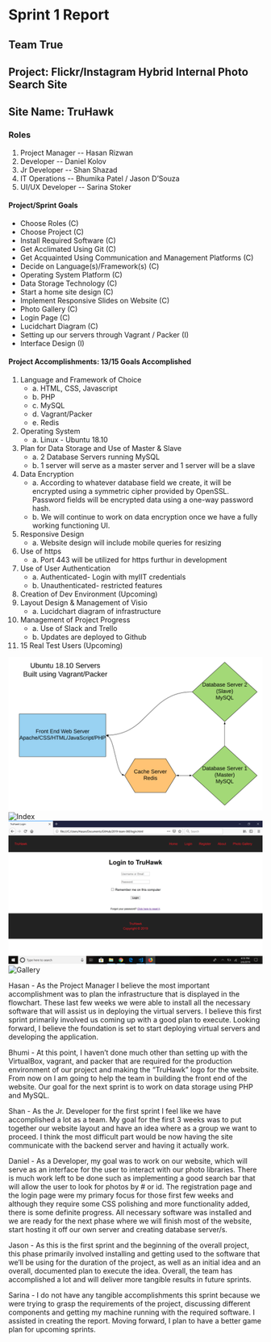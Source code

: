 # Sprint 1 Report
## Team True
## Project: Flickr/Instagram Hybrid Internal Photo Search Site
## Site Name: TruHawk
### Roles
1. Project Manager -- Hasan Rizwan
2. Developer -- Daniel Kolov
3. Jr Developer -- Shan Shazad
4. IT Operations -- Bhumika Patel / Jason D’Souza
5. UI/UX Developer -- Sarina Stoker
#### Project/Sprint Goals
- Choose Roles (C)
- Choose Project (C)
- Install Required Software (C)
- Get Acclimated Using Git (C)
- Get Acquainted Using Communication and Management Platforms (C)
- Decide on Language(s)/Framework(s) (C)
- Operating System Platform (C)
- Data Storage Technology (C)
- Start a home site design (C)
- Implement Responsive Slides on Website (C)
- Photo Gallery (C)
- Login Page (C)
- Lucidchart Diagram (C)
- Setting up our servers through Vagrant / Packer (I) 
- Interface Design (I)
#### Project Accomplishments: 13/15 Goals Accomplished
1. Language and Framework of Choice
   - a. HTML, CSS, Javascript
   - b. PHP
   - c. MySQL
   - d. Vagrant/Packer
   - e. Redis
2. Operating System
   - a. Linux - Ubuntu 18.10
3. Plan for Data Storage and Use of Master & Slave
   - a. 2 Database Servers running MySQL
   - b. 1 server will serve as a master server and 1 server will be a slave
4. Data Encryption
   - a. According to whatever database field we create, it will be encrypted using a symmetric cipher provided by OpenSSL. Password fields will be encrypted data using a one-way password hash.
   - b. We will continue to work on data encryption once we have a fully working functioning UI. 
5. Responsive Design
   - a. Website design will include mobile queries for resizing
6. Use of https
   - a. Port 443 will be utilized for https furthur in development
7. Use of User Authentication
   - a. Authenticated- Login with myIIT credentials
   - b. Unauthenticated- restricted features
8. Creation of Dev Environment (Upcoming)
9. Layout Design & Management of Visio 
   - a. Lucidchart diagram of infrastructure 
10. Management of Project Progress
    - a. Use of Slack and Trello
    - b. Updates are deployed to Github
11. 15 Real Test Users (Upcoming)

![Infrastructure](images/infrastructure.png "Infrastructure")
![Index](images/index.png "Index")
![Login](images/login.png "Login")
![Gallery](images/gallery.png "Gallery")

Hasan - As the Project Manager I believe the most important accomplishment was to plan the infrastructure that is displayed in the flowchart. These last few weeks we were able to install all the necessary software that will assist us in deploying the virtual servers. I believe this first sprint primarily involved us coming up with a good plan to execute. Looking forward, I believe the foundation is set to start deploying virtual servers and developing the application. 

Bhumi - At this point, I haven’t done much other than setting up with the VirtualBox, vagrant, and packer that are required for the production environment of our project and making the “TruHawk” logo for the website. From now on I am going to help the team in building the front end of the website. Our goal for the next sprint is to work on data storage using PHP and MySQL.

Shan - As the Jr. Developer for the first sprint I feel like we have accomplished a lot as a team. My goal for the first 3 weeks was to put together our website layout and have an idea where as a group we want to proceed. I think the most difficult part would be now having the site communicate with the backend server and having it actually work. 

Daniel - As a Developer, my goal was to work on our website, which will serve as an interface for the user to interact with our photo libraries. There is much work left to be done such as implementing a good search bar that will allow the user to look for photos by # or id. The registration page and the login page were my primary focus for those first few weeks and although they require some CSS polishing and more functionality added, there is some definite progress. All necessary software was installed and we are ready for the next phase where we will finish most of the website, start hosting it off our own server and creating database server/s.

Jason - As this is the first sprint and the beginning of the overall project, this phase primarily involved installing and getting used to the software that we’ll be using for the duration of the project, as well as an initial idea and an overall, documented plan to execute the idea. Overall, the team has accomplished a lot and will deliver more tangible results in future sprints.

Sarina - I do not have any tangible accomplishments this sprint because we were trying to grasp the requirements of the project, discussing different components and getting my machine running with the required software. I assisted in creating the report. Moving forward, I plan to have a better game plan for upcoming sprints.